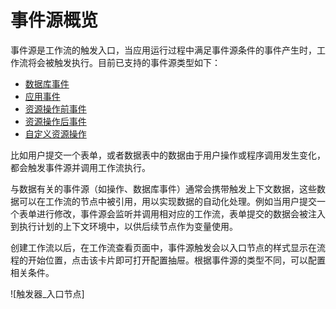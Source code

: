 # 事件源概览

事件源是工作流的触发入口，当应用运行过程中满足事件源条件的事件产生时，工作流将会被触发执行。目前已支持的事件源类型如下：

- [数据库事件](./set.md)
- [应用事件](./application.md)
- [资源操作前事件](./beforeOperation.md)
- [资源操作后事件](./afterOperation.md)
- [自定义资源操作](./customize.md)

比如用户提交一个表单，或者数据表中的数据由于用户操作或程序调用发生变化，都会触发事件源并调用工作流执行。

与数据有关的事件源（如操作、数据库事件）通常会携带触发上下文数据，这些数据可以在工作流的节点中被引用，用以实现数据的自动化处理。例如当用户提交一个表单进行修改，事件源会监听并调用相对应的工作流，表单提交的数据会被注入到执行计划的上下文环境中，以供后续节点作为变量使用。

创建工作流以后，在工作流查看页面中，事件源触发会以入口节点的样式显示在流程的开始位置，点击该卡片即可打开配置抽屉。根据事件源的类型不同，可以配置相关条件。

![触发器_入口节点]